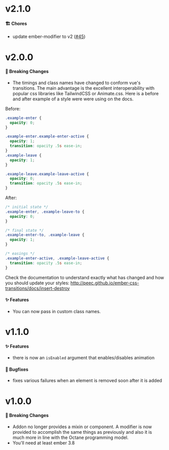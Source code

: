 # v2.1.0

#### 🏗 Chores

- update ember-modifier to v2 ([#45](https://github.com/peec/ember-css-transitions/pull/45))

# v2.0.0

#### 🚨 Breaking Changes

- The timings and class names have changed to conform vue's transitions. The main advantage is the
  excellent interoperability with popular css libraries like TailwindCSS or Animate.css.
  Here is a before and after example of a style were were using on the docs.

Before:
```css
.example-enter {
  opacity: 0;
}

.example-enter.example-enter-active {
  opacity: 1;
  transition: opacity .5s ease-in;
}
.example-leave {
  opacity: 1;
}

.example-leave.example-leave-active {
  opacity: 0;
  transition: opacity .5s ease-in;
}
```

After: 
```css
/* initial state */
.example-enter, .example-leave-to {
  opacity: 0;
}

/* final state */
.example-enter-to, .example-leave {
  opacity: 1;
}

/* easings */
.example-enter-active, .example-leave-active {
  transition: opacity .5s ease-in;
}
```

Check the documentation to understand exactly what has changed and how you should update your styles: http://peec.github.io/ember-css-transitions/docs/insert-destroy

#### ✨ Features

- You can now pass in custom class names.

# v1.1.0

#### ✨ Features

- there is now an `isEnabled` argument that enables/disables animation

#### 🐛 Bugfixes

- fixes various failures when an element is removed soon after it is added 


# v1.0.0

#### 🚨 Breaking Changes

- Addon no longer provides a mixin or component. A modifier is now provided to accomplish the same things as previously and also it is much more in line with the Octane programming model.
- You'll need at least ember 3.8

